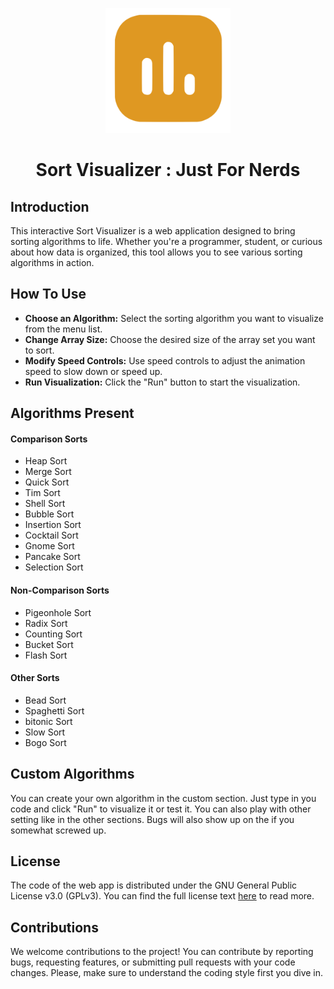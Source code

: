 <p align="center"><img src="./public/icon.svg" alt="Sort Visualizer Logo" width="200" height="200"></p> 
<h1 align="center">Sort Visualizer : Just For Nerds</h1>

## Introduction

This interactive Sort Visualizer is a web application designed to bring sorting algorithms to life. Whether you're a programmer, student, or curious about how data is organized, this tool allows you to see various sorting algorithms in action.

## How To Use

- **Choose an Algorithm:** Select the sorting algorithm you want to visualize from the menu list.
- **Change Array Size:** Choose the desired size of the array set you want to sort.
- **Modify Speed Controls:** Use speed controls to adjust the animation speed to slow down or speed up.
- **Run Visualization:** Click the "Run" button to start the visualization.

## Algorithms Present

#### Comparison Sorts

- Heap Sort
- Merge Sort
- Quick Sort
- Tim Sort
- Shell Sort
- Bubble Sort
- Insertion Sort
- Cocktail Sort
- Gnome Sort
- Pancake Sort
- Selection Sort

#### Non-Comparison Sorts

- Pigeonhole Sort
- Radix Sort
- Counting Sort
- Bucket Sort
- Flash Sort

#### Other Sorts

- Bead Sort
- Spaghetti Sort
- bitonic Sort
- Slow Sort
- Bogo Sort

## Custom Algorithms

You can create your own algorithm in the custom section. Just type in you code and click "Run" to visualize it or test it. You can also play with other setting like in the other sections. Bugs will also show up on the if you somewhat screwed up.

## License

The code of the web app is distributed under the GNU General Public License v3.0 (GPLv3). You can find the full license text [here](LICENSE) to read more.

## Contributions

We welcome contributions to the project! You can contribute by reporting bugs, requesting features, or submitting pull requests with your code changes. Please, make sure to understand the coding style first you dive in.

